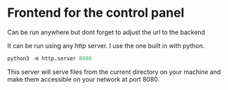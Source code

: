 # Frontend for the control panel

Can be run anywhere but dont forget to adjust the url to the backend

It can be run using any http server.
I use the one built in with python.

```python
python3 -m http.server 8080
```

This server will serve files from the current directory on your machine and make them accessible on your network at port 8080.